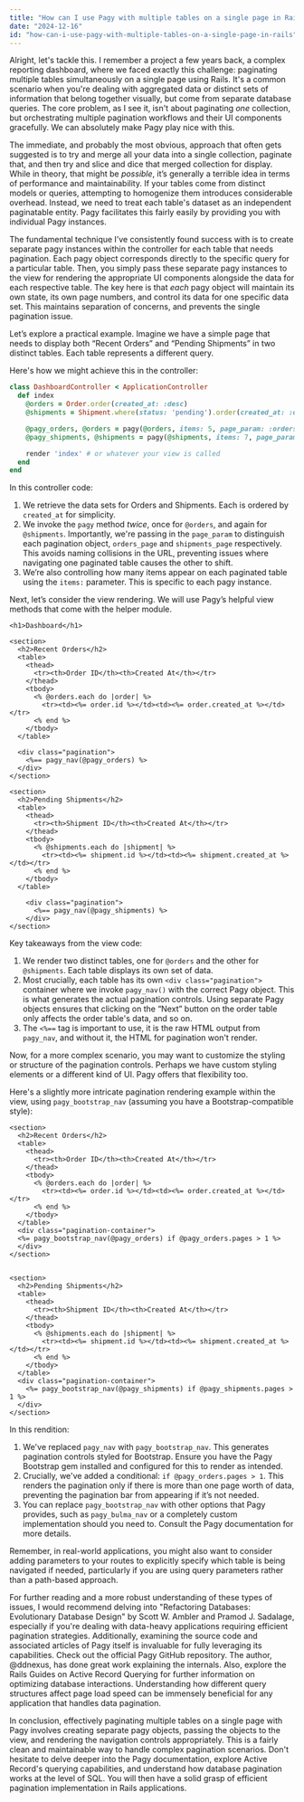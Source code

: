 ```yaml
---
title: "How can I use Pagy with multiple tables on a single page in Rails?"
date: "2024-12-16"
id: "how-can-i-use-pagy-with-multiple-tables-on-a-single-page-in-rails"
---
```


Alright, let's tackle this. I remember a project a few years back, a complex reporting dashboard, where we faced exactly this challenge: paginating multiple tables simultaneously on a single page using Rails. It's a common scenario when you're dealing with aggregated data or distinct sets of information that belong together visually, but come from separate database queries. The core problem, as I see it, isn't about paginating *one* collection, but orchestrating multiple pagination workflows and their UI components gracefully. We can absolutely make Pagy play nice with this.

The immediate, and probably the most obvious, approach that often gets suggested is to try and merge all your data into a single collection, paginate that, and then try and slice and dice that merged collection for display. While in theory, that might be *possible*, it’s generally a terrible idea in terms of performance and maintainability. If your tables come from distinct models or queries, attempting to homogenize them introduces considerable overhead. Instead, we need to treat each table's dataset as an independent paginatable entity. Pagy facilitates this fairly easily by providing you with individual Pagy instances.

The fundamental technique I’ve consistently found success with is to create separate pagy instances within the controller for each table that needs pagination. Each pagy object corresponds directly to the specific query for a particular table. Then, you simply pass these separate pagy instances to the view for rendering the appropriate UI components alongside the data for each respective table. The key here is that *each* pagy object will maintain its own state, its own page numbers, and control its data for one specific data set. This maintains separation of concerns, and prevents the single pagination issue.

Let’s explore a practical example. Imagine we have a simple page that needs to display both “Recent Orders” and “Pending Shipments” in two distinct tables. Each table represents a different query.

Here's how we might achieve this in the controller:

```ruby
class DashboardController < ApplicationController
  def index
    @orders = Order.order(created_at: :desc)
    @shipments = Shipment.where(status: 'pending').order(created_at: :desc)

    @pagy_orders, @orders = pagy(@orders, items: 5, page_param: :orders_page)
    @pagy_shipments, @shipments = pagy(@shipments, items: 7, page_param: :shipments_page)

    render 'index' # or whatever your view is called
  end
end
```

In this controller code:
1. We retrieve the data sets for Orders and Shipments. Each is ordered by `created_at` for simplicity.
2. We invoke the `pagy` method *twice*, once for `@orders`, and again for `@shipments`. Importantly, we're passing in the `page_param` to distinguish each pagination object, `orders_page` and `shipments_page` respectively. This avoids naming collisions in the URL, preventing issues where navigating one paginated table causes the other to shift.
3. We’re also controlling how many items appear on each paginated table using the `items:` parameter. This is specific to each pagy instance.

Next, let’s consider the view rendering. We will use Pagy’s helpful view methods that come with the helper module.

```erb
<h1>Dashboard</h1>

<section>
  <h2>Recent Orders</h2>
  <table>
    <thead>
      <tr><th>Order ID</th><th>Created At</th></tr>
    </thead>
    <tbody>
      <% @orders.each do |order| %>
        <tr><td><%= order.id %></td><td><%= order.created_at %></td></tr>
      <% end %>
    </tbody>
  </table>

  <div class="pagination">
    <%== pagy_nav(@pagy_orders) %>
  </div>
</section>

<section>
  <h2>Pending Shipments</h2>
  <table>
    <thead>
      <tr><th>Shipment ID</th><th>Created At</th></tr>
    </thead>
    <tbody>
      <% @shipments.each do |shipment| %>
        <tr><td><%= shipment.id %></td><td><%= shipment.created_at %></td></tr>
      <% end %>
    </tbody>
  </table>

    <div class="pagination">
      <%== pagy_nav(@pagy_shipments) %>
    </div>
</section>
```

Key takeaways from the view code:
1. We render two distinct tables, one for `@orders` and the other for `@shipments`. Each table displays its own set of data.
2. Most crucially, each table has its own `<div class="pagination">` container where we invoke `pagy_nav()` with the correct Pagy object. This is what generates the actual pagination controls. Using separate Pagy objects ensures that clicking on the “Next” button on the order table only affects the order table's data, and so on.
3. The `<%==`  tag is important to use, it is the raw HTML output from `pagy_nav`, and without it, the HTML for pagination won't render.

Now, for a more complex scenario, you may want to customize the styling or structure of the pagination controls. Perhaps we have custom styling elements or a different kind of UI.  Pagy offers that flexibility too.

Here's a slightly more intricate pagination rendering example within the view, using `pagy_bootstrap_nav` (assuming you have a Bootstrap-compatible style):

```erb
<section>
  <h2>Recent Orders</h2>
  <table>
    <thead>
      <tr><th>Order ID</th><th>Created At</th></tr>
    </thead>
    <tbody>
      <% @orders.each do |order| %>
        <tr><td><%= order.id %></td><td><%= order.created_at %></td></tr>
      <% end %>
    </tbody>
  </table>
  <div class="pagination-container">
  <%= pagy_bootstrap_nav(@pagy_orders) if @pagy_orders.pages > 1 %>
  </div>
</section>


<section>
  <h2>Pending Shipments</h2>
  <table>
    <thead>
      <tr><th>Shipment ID</th><th>Created At</th></tr>
    </thead>
    <tbody>
      <% @shipments.each do |shipment| %>
        <tr><td><%= shipment.id %></td><td><%= shipment.created_at %></td></tr>
      <% end %>
    </tbody>
  </table>
  <div class="pagination-container">
    <%= pagy_bootstrap_nav(@pagy_shipments) if @pagy_shipments.pages > 1 %>
  </div>
</section>
```

In this rendition:
1. We've replaced `pagy_nav` with `pagy_bootstrap_nav`. This generates pagination controls styled for Bootstrap. Ensure you have the Pagy Bootstrap gem installed and configured for this to render as intended.
2. Crucially, we've added a conditional: `if @pagy_orders.pages > 1`. This renders the pagination only if there is more than one page worth of data, preventing the pagination bar from appearing if it’s not needed.
3. You can replace `pagy_bootstrap_nav` with other options that Pagy provides, such as `pagy_bulma_nav` or a completely custom implementation should you need to. Consult the Pagy documentation for more details.

Remember, in real-world applications, you might also want to consider adding parameters to your routes to explicitly specify which table is being navigated if needed, particularly if you are using query parameters rather than a path-based approach.

For further reading and a more robust understanding of these types of issues, I would recommend delving into "Refactoring Databases: Evolutionary Database Design" by Scott W. Ambler and Pramod J. Sadalage, especially if you're dealing with data-heavy applications requiring efficient pagination strategies. Additionally, examining the source code and associated articles of Pagy itself is invaluable for fully leveraging its capabilities. Check out the official Pagy GitHub repository. The author, @ddnexus, has done great work explaining the internals. Also, explore the Rails Guides on Active Record Querying for further information on optimizing database interactions. Understanding how different query structures affect page load speed can be immensely beneficial for any application that handles data pagination.

In conclusion, effectively paginating multiple tables on a single page with Pagy involves creating separate pagy objects, passing the objects to the view, and rendering the navigation controls appropriately. This is a fairly clean and maintainable way to handle complex pagination scenarios. Don't hesitate to delve deeper into the Pagy documentation, explore Active Record's querying capabilities, and understand how database pagination works at the level of SQL. You will then have a solid grasp of efficient pagination implementation in Rails applications.
